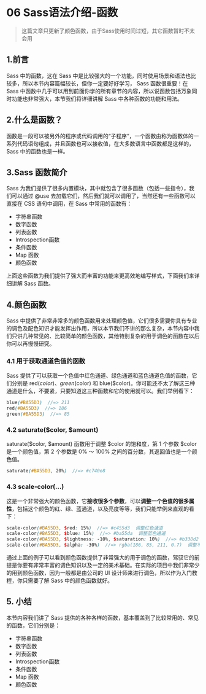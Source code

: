 # 06 Sass语法介绍-函数

> 这篇文章只更新了颜色函数，由于Sass使用时间过短，其它函数暂时不太会用

## 1.前言

 Sass 中的函数，这在 Sass 中是比较强大的一个功能，同时使用场景和语法也比较多，所以本节内容篇幅较长，但你一定要好好学习， Sass 函数很重要！在 Sass 中函数中几乎可以用到前面你学的所有章节的内容，所以说函数包括万象同时功能也非常强大，本节我们将详细讲解 Sass 中各种函数的功能和用法。

## 2.什么是函数？

函数是一段可以被另外的程序或代码调用的“子程序”，一个函数由称为函数体的一系列代码语句组成，并且函数也可以接收值，在大多数语言中函数都是这样的，Sass 中的函数也是一样。

## 3.Sass 函数简介

Sass 为我们提供了很多内置模块，其中就包含了很多函数（包括一些指令），我们可以通过 @use 去加载它们，然后我们就可以调用了，当然还有一些函数可以直接在 CSS 语句中调用，在 Sass 中常用的函数有：

- 字符串函数
- 数字函数
- 列表函数
- Introspection函数
- 条件函数
- Map 函数
- 颜色函数

上面这些函数为我们提供了强大而丰富的功能来更高效地编写样式，下面我们来详细讲解 Sass 函数。

## 4.颜色函数

Sass 中提供了非常非常多的颜色函数用来处理颜色值，它们很多需要你具有专业的调色及配色知识才能发挥出作用，所以本节我们不讲的那么复杂，本节内容中我们只讲几种常见的、比较简单的颜色函数，其他特别复杂的用于调色的函数在以后你可以再慢慢研究。

### 4.1 用于获取通道色值的函数

Sass 提供了可以获取一个色值中红色通道、绿色通道和蓝色通道色值的函数，它们分别是 red($color) 、green($color) 和 blue($color)。你可能还不太了解这三种通道是什么，不要紧，只要知道这三种函数和它的使用就可以。我们举例看下：

```scss
blue(#BA55D3)  //=> 211
red(#BA55D3)  //=> 186
green(#BA55D3)  //=> 85
```

### 4.2 saturate($color, $amount)

saturate($color, $amount) 函数用于调整 $color 的饱和度，第 1 个参数 $color 是一个颜色值，第 2 个参数是 0% ～ 100% 之间的百分数，其返回值也是一个颜色值。

```scss
saturate(#BA55D3, 20%)  //=> #c740e8
```

### 4.3 scale-color(…)

这是一个非常强大的颜色函数，它**接收很多个参数**，可以**调整一个色值的很多属性**，包括这个颜色的红、绿、蓝通道，以及亮度等等，我们只能举例来直观的看下：

```scss
scale-color(#BA55D3, $red: 15%)  //=> #c455d3  调整红色通道
scale-color(#BA55D3, $blue: 15%)  //=> #ba55da  调整蓝色通道
scale-color(#BA55D3, $lightness: -10%, $saturation: 10%)  //=> #b338d2 调整亮度和饱和度
scale-color(#BA55D3, $alpha: -30%)  //=> rgba(186, 85, 211, 0.7)  调整不透明度
```

通过上面的例子可以看到颜色函数提供了非常强大的用于调色的函数，驾驭它的前提是你要有非常丰富的调色知识以及一定的美术基础。在实际的项目中我们非常少的用到颜色函数，因为一般都是由公司的 UI 设计师来进行调色，所以作为入门教程，你只需要了解 Sass 中的颜色函数就好。

## 5. 小结

本节内容我们讲了 Sass 提供的各种各样的函数，基本覆盖到了比较常用的、常见的函数，它们分别是：

- 字符串函数
- 数字函数
- 列表函数
- Introspection函数
- 条件函数
- Map 函数
- 颜色函数